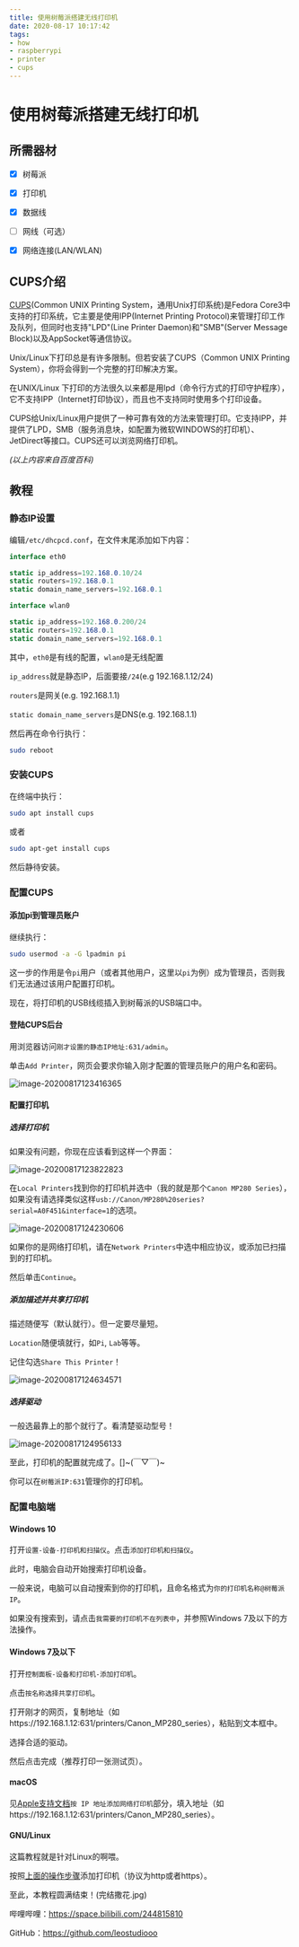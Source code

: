 ```yaml
---
title: 使用树莓派搭建无线打印机
date: 2020-08-17 10:17:42
tags:
- how
- raspberrypi
- printer
- cups
---
```


# 使用树莓派搭建无线打印机

## 所需器材

- [x] 树莓派
- [x] 打印机
- [x] 数据线
- [ ] 网线（可选）
- [x] 网络连接(LAN/WLAN)



## CUPS介绍

[CUPS](cups.org)(Common UNIX Printing System，通用Unix打印系统)是Fedora Core3中支持的打印系统，它主要是使用IPP(Internet Printing Protocol)来管理打印工作及队列，但同时也支持"LPD"(Line Printer Daemon)和"SMB"(Server Message Block)以及AppSocket等通信协议。

Unix/Linux下打印总是有许多限制。但若安装了CUPS（Common UNIX Printing System），你将会得到一个完整的打印解决方案。

在UNIX/Linux 下打印的方法很久以来都是用lpd（命令行方式的打印守护程序），它不支持IPP（Internet打印协议），而且也不支持同时使用多个打印设备。

CUPS给Unix/Linux用户提供了一种可靠有效的方法来管理打印。它支持IPP，并提供了LPD，SMB（服务消息块，如配置为微软WINDOWS的打印机）、JetDirect等接口。CUPS还可以浏览网络打印机。

*(以上内容来自百度百科)*



## 教程

### 静态IP设置

编辑`/etc/dhcpcd.conf`，在文件末尾添加如下内容：

```c#
interface eth0

static ip_address=192.168.0.10/24
static routers=192.168.0.1
static domain_name_servers=192.168.0.1

interface wlan0

static ip_address=192.168.0.200/24
static routers=192.168.0.1
static domain_name_servers=192.168.0.1
```

其中，`eth0`是有线的配置，`wlan0`是无线配置

 `ip_address`就是静态IP，后面要接`/24`(e.g 192.168.1.12/24)

 `routers`是网关(e.g. 192.168.1.1)

 `static domain_name_servers`是DNS(e.g. 192.168.1.1)

 然后再在命令行执行：

```bash
sudo reboot
```



### 安装CUPS

在终端中执行：

```bash
sudo apt install cups
```

或者

```bash
sudo apt-get install cups
```

然后静待安装。



### 配置CUPS

#### 添加pi到管理员账户

继续执行：

```bash
sudo usermod -a -G lpadmin pi
```

这一步的作用是令`pi`用户（或者其他用户，这里以`pi`为例）成为管理员，否则我们无法通过该用户配置打印机。

现在，将打印机的USB线缆插入到树莓派的USB端口中。



#### 登陆CUPS后台

用浏览器访问`刚才设置的静态IP地址:631/admin`。

单击`Add Printer`，网页会要求你输入刚才配置的管理员账户的用户名和密码。

![image-20200817123416365](//img//image-20200817123416365.png)



#### 配置打印机

##### 选择打印机

如果没有问题，你现在应该看到这样一个界面：

![image-20200817123822823](//img//image-20200817123822823.png)

在`Local Printers`找到你的打印机并选中（我的就是那个`Canon MP280 Series`），如果没有请选择类似这样`usb://Canon/MP280%20series?serial=A0F451&interface=1`的选项。

![image-20200817124230606](//img//image-20200817124230606.png)

如果你的是网络打印机，请在`Network Printers`中选中相应协议，或添加已扫描到的打印机。

然后单击`Continue`。



##### 添加描述并共享打印机

描述随便写（默认就行）。但一定要尽量短。

`Location`随便填就行，如`Pi`, `Lab`等等。

记住勾选`Share This Printer`！

![image-20200817124634571](//img//image-20200817124634571.png)



##### 选择驱动

一般选最靠上的那个就行了。看清楚驱动型号！

![image-20200817124956133](//img//image-20200817124956133.png)





至此，打印机的配置就完成了。[]\~(￣▽￣)~

你可以在`树莓派IP:631`管理你的打印机。



### 配置电脑端

#### Windows 10

打开`设置-设备-打印机和扫描仪`。点击`添加打印机和扫描仪`。

此时，电脑会自动开始搜索打印机设备。

一般来说，电脑可以自动搜索到你的打印机，且命名格式为`你的打印机名称@树莓派IP`。

如果没有搜索到，请点击`我需要的打印机不在列表中`，并参照Windows 7及以下的方法操作。



#### Windows 7及以下

打开`控制面板-设备和打印机-添加打印机`。

点击`按名称选择共享打印机`。

打开刚才的网页，复制地址（如https://192.168.1.12:631/printers/Canon_MP280_series），粘贴到文本框中。

选择合适的驱动。

然后点击完成（推荐打印一张测试页）。



#### macOS

见[Apple支持文档](https://support.apple.com/zh-cn/guide/mac-help/mh14004/10.15/mac/10.15)`按 IP 地址添加网络打印机`部分，填入地址（如https://192.168.1.12:631/printers/Canon_MP280_series）。



#### GNU/Linux

这篇教程就是针对Linux的啊喂。

按照[上面的操作步骤](###安装CUPS)添加打印机（协议为http或者https）。







至此，本教程圆满结束！(完结撒花.jpg)

哔哩哔哩：https://space.bilibili.com/244815810

GitHub：https://github.com/leostudiooo